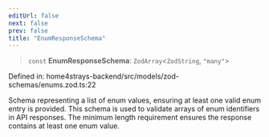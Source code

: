 ```yaml
---
editUrl: false
next: false
prev: false
title: "EnumResponseSchema"
---
```


> `const` **EnumResponseSchema**: `ZodArray`\<`ZodString`, `"many"`\>

Defined in: home4strays-backend/src/models/zod-schemas/enums.zod.ts:22

Schema representing a list of enum values, ensuring at least one valid enum entry is provided.
This schema is used to validate arrays of enum identifiers in API responses.
The minimum length requirement ensures the response contains at least one enum value.
